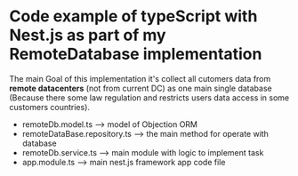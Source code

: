 # Code example of typeScript with Nest.js as part of my RemoteDatabase implementation
The main Goal of this implementation it's collect all cutomers data from **remote datacenters** (not from current DC) as one main single database (Because there some law regulation and restricts users data access in some customers countries).

- remoteDb.model.ts --> model of Objection ORM
- remoteDataBase.repository.ts -->  the main method for operate with database
- remoteDb.service.ts --> main module with logic to implement task
- app.module.ts --> main nest.js framework app code file
